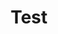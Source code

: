 ---
title: Test
description: Description
slug: 'slug-url'
published: '2022-3-16'
category: 'category'
image: 'social-image.webp'
---